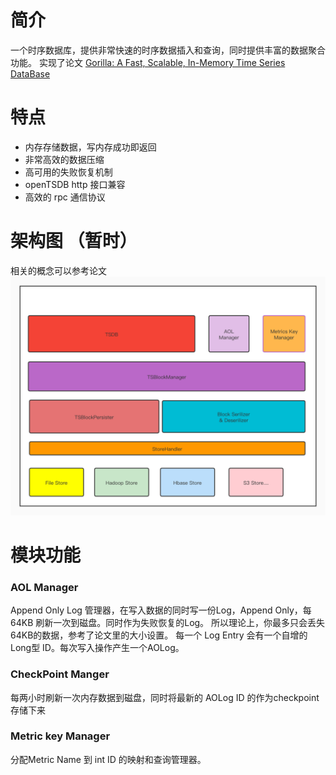 # 简介
一个时序数据库，提供非常快速的时序数据插入和查询，同时提供丰富的数据聚合功能。
实现了论文 [Gorilla: A Fast, Scalable, In-Memory Time Series DataBase](http://www.vldb.org/pvldb/vol8/p1816-teller.pdf)

# 特点
- 内存存储数据，写内存成功即返回
- 非常高效的数据压缩
- 高可用的失败恢复机制
- openTSDB http 接口兼容
- 高效的 rpc 通信协议


# 架构图 （暂时）
相关的概念可以参考论文
![Architecture](https://github.com/zhou-jered/RapidTSDB/raw/master/docs/images/TSBlock%20Management.jpg)


# 模块功能

### AOL Manager
Append Only Log 管理器，在写入数据的同时写一份Log，Append Only，每64KB 刷新一次到磁盘。同时作为失败恢复的Log。
所以理论上，你最多只会丢失64KB的数据，参考了论文里的大小设置。
每一个 Log Entry 会有一个自增的Long型 ID。每次写入操作产生一个AOLog。

### CheckPoint Manger
每两小时刷新一次内存数据到磁盘，同时将最新的 AOLog ID 的作为checkpoint存储下来

### Metric key Manager
分配Metric Name 到 int ID 的映射和查询管理器。
